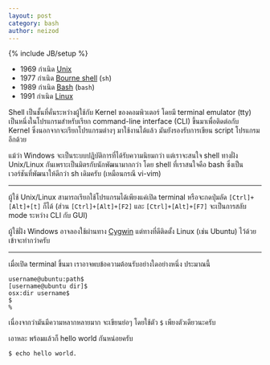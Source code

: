 ```yaml
---
layout: post
category: bash
author: neizod
---
```

{% include JB/setup %}

- 1969 กำเนิด [Unix](http://en.wikipedia.org/wiki/Unix)
- 1977 กำเนิด [Bourne shell](https://en.wikipedia.org/wiki/Bourne_shell) (`sh`)
- 1989 กำเนิด [Bash](https://en.wikipedia.org/wiki/Bash_(Unix_shell)) (`bash`)
- 1991 กำเนิด [Linux](http://en.wikipedia.org/wiki/Linux)

Shell เป็นชั้นที่คั่นระหว่างผู้ใช้กับ Kernel ของคอมพิวเตอร์ โดยมี terminal emulator (tty) เป็นหนึ่งในโปรแกรมสำหรับเรียก command-line interface (CLI) ขึ้นมาเพื่อติดต่อกับ Kernel ซึ่งนอกจากจะเรียกโปรแกรมต่างๆ มาใช้งานได้แล้ว มันยังรองรับการเขียน script โปรแกรมอีกด้วย

แม้ว่า Windows จะเป็นระบบปฎิบัติการที่ได้รับความนิยมกว่า แต่เราจะสนใจ shell ทางฝั่ง Unix/Linux กันเพราะเป็นมิตรกับนักพัฒนามากกว่า โดย shell ที่เราสนใจคือ bash ซึ่งเป็นเวอร์ชันที่พัฒนาให้ดีกว่า sh เดิมครับ (เหมือนกรณี vi-vim)

---

ผู้ใช้ Unix/Linux สามารถเรียกใช้โปรแกรมได้เพียงแค่เปิด terminal หรือจะกดปุ่มลัด `[Ctrl]+[Alt]+[t]` ก็ได้ (ส่วน `[Ctrl]+[Alt]+[F2]` และ `[Ctrl]+[Alt]+[F7]` จะเป็นการสลับ mode ระหว่าง CLI กับ GUI)

ผู้ใช้ฝั่ง Windows อาจลองใช้ผ่านทาง [Cygwin](http://www.cygwin.com/) แต่ทางที่ดีติดตั้ง Linux (เช่น Ubuntu) ไว้ด้วยเข้าจะท่ากว่าครับ

---

เมื่อเปิด terminal ขึ้นมา เราอาจพบข้อความต้อนรับอย่างใดอย่างหนึ่ง ประมาณนี้

    username@ubuntu:path$
    [username@ubuntu dir]$
    osx:dir username$ 
    $
    %

เนื่องจากว่ามันมีความหลากหลายมาก จะเขียนย่อๆ โดยใช้ตัว `$` เพียงตัวเดียวนะครับ

เอาหละ พร้อมแล้วก็ hello world กันหน่อยครับ

    $ echo hello world.
